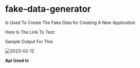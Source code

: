 # fake-data-generator

<p>Is Used To Create The Fake Data for Creating A New Application</p>
<p>Here Is The Link To Test: </p>
<p>Sample Output For This</p>

![2023-02-12](https://user-images.githubusercontent.com/89147384/218309663-731cc346-ebec-41a8-9dfd-9e4f6b9cb90b.png)

<p><strong>Api Used Is<a href="https://github.com/faker-js/faker" target="_blank" style="color: white;">Faker Api</a></strong></p>
